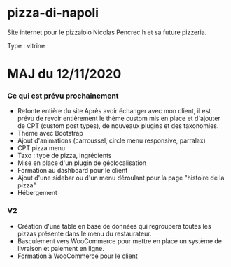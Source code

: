 # pizza-di-napoli

Site internet pour le pizzaiolo Nicolas Pencrec'h et sa future pizzeria.

Type : vitrine

# MAJ du 12/11/2020

### Ce qui est prévu prochainement 

- Refonte entière du site 
Après avoir échanger avec mon client, il est prévu de revoir entièrement le thème custom mis en place et d'ajouter de CPT (custom post types), de nouveaux plugins et des taxonomies. 
- Thème avec Bootstrap
- Ajout d'animations (carroussel, circle menu responsive, parralax) 
- CPT pizza menu 
- Taxo : type de pizza, ingrédients
- Mise en place d'un plugin de géolocalisation 
- Formation au dashboard pour le client
- Ajout d'une sidebar ou d'un menu déroulant pour la page "histoire de la pizza"
- Hébergement 

### V2 

- Création d'une table en base de données qui regroupera toutes les pizzas présente dans le menu du restaurateur. 
- Basculement vers WooCommerce pour mettre en place un système de livraison et paiement en ligne. 
- Formation à WooCommerce pour le client
